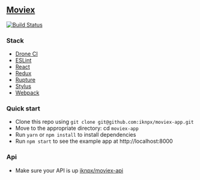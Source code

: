 ## [Moviex](https://moviex.dayler.dev)

[![Build Status](https://drone.dayler.dev/api/badges/iknpx/moviex-web/status.svg)](https://drone.dayler.dev/iknpx/moviex-web)

### Stack
* [Drone CI](https://drone.io)
* [ESLint](https://eslint.org)
* [React](https://reactjs.org)
* [Redux](https://redux.js.org)
* [Rupture](http://jescalan.github.io/rupture)
* [Stylus](http://stylus-lang.com)
* [Webpack](https://webpack.js.org)

### Quick start
* Clone this repo using `git clone git@github.com:iknpx/moviex-app.git`
* Move to the appropriate directory: cd `moviex-app`
* Run `yarn` or `npm install` to install dependencies
* Run `npm start` to see the example app at http://localhost:8000

### Api
* Make sure your API is up [iknpx/moviex-api](https://github.com/iknpx/moviex-api)
